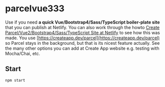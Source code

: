 # parcelvue333

Use if you need **a quick Vue/Bootstrap4/Sass/TypeScript boiler-plate site** that you can publish at Netlify. You can also work through the howto [Create Parcel/Vue2/Bootstrap4/Sass/TypeScript Site at Netlify](https://onespace.netlify.app/howtos?id=337) to see how this was made. You use [https://createapp.dev/parcel](https://createapp.dev/parcel) so Parcel stays in the background, but that is its nicest feature actually. See the many other options you can add at Create App website e.g. testing with Mocha/Chai, etc. 

## Start

```sh
npm start
```
